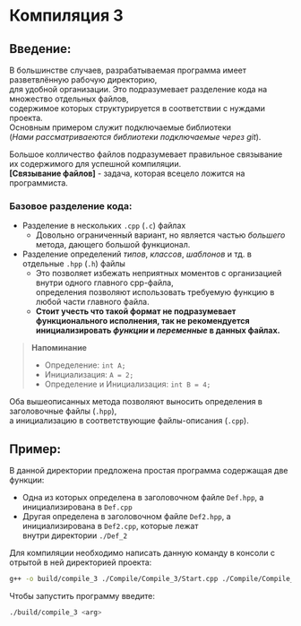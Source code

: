 # Компиляция 3
## Введение:
В большинстве случаев, разрабатываемая программа имеет разветвлённую рабочую директорию,  
для удобной организации. Это подразумевает разделение кода на множество отдельных файлов,  
содержимое которых структурируется в соответствии с нуждами проекта.  
Основным примером служит подключаемые библиотеки   
(*Нами рассматриваеются библиотеки подключаемые через git*).  

Большое колличество файлов подразумевает правильное связывание их содержимого для успешной компиляции.  
**[Связывание файлов]** - задача, которая всецело ложится на программиста.  

### Базовое **разделение** кода:
- Разделение в нескольких `.cpp` (`.c`) файлах
    * Довольно ограниченный вариант, но является частью *большего* метода, дающего большой функционал.
- Разделение определений *типов*, *классов*, *шаблонов* и тд. в отдельные `.hpp` (`.h`) файлы
    * Это позволяет избежать неприятных моментов с организацией внутри одного главного cpp-файла,  
     определения позволяют использовать требуемую функцию в любой части главного файла.
    * **Стоит учесть что такой формат не подразумевает функционального исполнения, так не рекомендуется**  
      **инициализировать *функции* и *переменные* в данных файлах.**
> **Напоминание**
> - Определение: `int A;`
> - Инициализация: `А = 2;`
> - Определение и Инициализация: `int B = 4;`

Оба вышеописанных метода позволяют выносить определения в заголовочные файлы (`.hpp`),  
а инициализацию в соответствующие файлы-описания (`.cpp`).

## Пример:
В данной директории предложена простая программа содержащая две функции:
- Одна из которых определена в заголовочном файле `Def.hpp`, а инициализирована в `Def.cpp`
- Другая определена в заголовочном файле `Def2.hpp`, а инициализирована в `Def2.cpp`, которые лежат   
  внутри директории `./Def_2`

Для компиляции необходимо написать данную команду в консоли с отрытой в ней директорией проекта:
```bash
g++ -o build/compile_3 ./Compile/Compile_3/Start.cpp ./Compile/Compile_3/Def.cpp ./Compile/Compile_3/Def_2/Def2.cpp ./Compile/Compile_3/Def.hpp ./Compile/Compile_3/Def_2/Def2.hpp
```
Чтобы запустить программу введите:
```bash
./build/compile_3 <arg>
```
